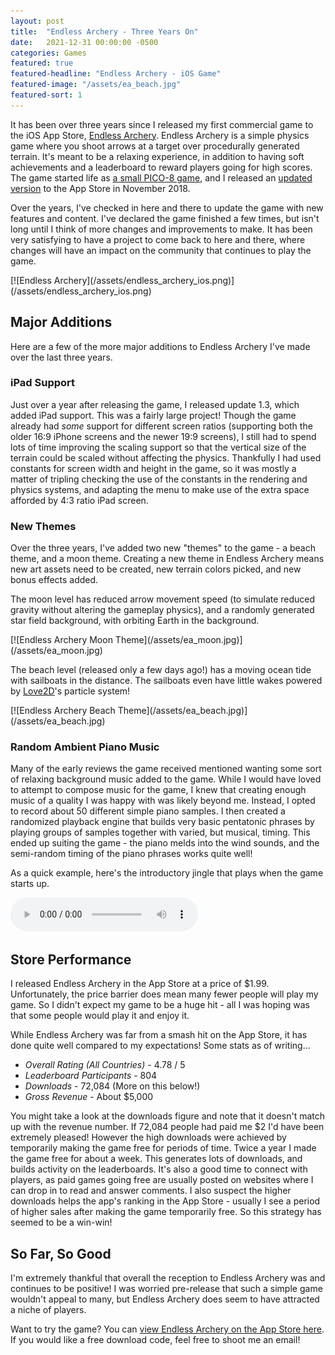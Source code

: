 ```yaml
---
layout: post
title:  "Endless Archery - Three Years On"
date:   2021-12-31 00:00:00 -0500
categories: Games
featured: true
featured-headline: "Endless Archery - iOS Game"
featured-image: "/assets/ea_beach.jpg"
featured-sort: 1
---
```


It has been over three years since I released my first commercial game to the iOS App Store, [Endless Archery](https://apps.apple.com/us/app/endless-archery/id1390437916). Endless Archery is a simple physics game where you shoot arrows at a target over procedurally generated terrain. It's meant to be a relaxing experience, in addition to having soft achievements and a leaderboard to reward players going for high scores. The game started life as [a small PICO-8 game](/games/2018/02/09/endless-archery.html), and I released an [updated version](/games/2018/12/15/endless-archery-ios.html) to the App Store in November 2018.

Over the years, I've checked in here and there to update the game with new features and content. I've declared the game finished a few times, but isn't long until I think of more changes and improvements to make. It has been very satisfying to have a project to come back to here and there, where changes will have an impact on the community that continues to play the game.

<div class='image-container'>
[![Endless Archery](/assets/endless_archery_ios.png)](/assets/endless_archery_ios.png)
</div>

## Major Additions

Here are a few of the more major additions to Endless Archery I've made over the last three years.

### iPad Support

Just over a year after releasing the game, I released update 1.3, which added iPad support. This was a fairly large project! Though the game already had _some_ support for different screen ratios (supporting both the older 16:9 iPhone screens and the newer 19:9 screens), I still had to spend lots of time improving the scaling support so that the vertical size of the terrain could be scaled without affecting the physics. Thankfully I had used constants for screen width and height in the game, so it was mostly a matter of tripling checking the use of the constants in the rendering and physics systems, and adapting the menu to make use of the extra space afforded by 4:3 ratio iPad screen.

### New Themes

Over the three years, I've added two new "themes" to the game - a beach theme, and a moon theme. Creating a new theme in Endless Archery means new art assets need to be created, new terrain colors picked, and new bonus effects added.

The moon level has reduced arrow movement speed (to simulate reduced gravity without altering the gameplay physics), and a randomly generated star field background, with orbiting Earth in the background.

<div class='image-container'>
[![Endless Archery Moon Theme](/assets/ea_moon.jpg)](/assets/ea_moon.jpg)
</div>

The beach level (released only a few days ago!) has a moving ocean tide with sailboats in the distance. The sailboats even have little wakes powered by [Love2D](https://love2d.org/)'s particle system!

<div class='image-container'>
[![Endless Archery Beach Theme](/assets/ea_beach.jpg)](/assets/ea_beach.jpg)
</div>

### Random Ambient Piano Music

Many of the early reviews the game received mentioned wanting some sort of relaxing background music added to the game. While I would have loved to attempt to compose music for the game, I knew that creating enough music of a quality I was happy with was likely beyond me. Instead, I opted to record about 50 different simple piano samples. I then created a randomized playback engine that builds very basic pentatonic phrases by playing groups of samples together with varied, but musical, timing. This ended up suiting the game - the piano melds into the wind sounds, and the semi-random timing of the piano phrases works quite well!

As a quick example, here's the introductory jingle that plays when the game starts up.

<audio controls>
  <source src="/assets/ea_intro.mp3" type="audio/mp3">
</audio>

## Store Performance

I released Endless Archery in the App Store at a price of $1.99. Unfortunately, the price barrier does mean many fewer people will play my game. So I didn't expect my game to be a huge hit - all I was hoping was that some people would play it and enjoy it.

While Endless Archery was far from a smash hit on the App Store, it has done quite well compared to my expectations! Some stats as of writing...

- _Overall Rating (All Countries)_ - 4.78 / 5
- _Leaderboard Participants_ - 804
- _Downloads_ - 72,084 (More on this below!)
- _Gross Revenue_ - About $5,000

You might take a look at the downloads figure and note that it doesn't match up with the revenue number. If 72,084 people had paid me $2 I'd have been extremely pleased! However the high downloads were achieved by temporarily making the game free for periods of time. Twice a year I made the game free for about a week. This generates lots of downloads, and builds activity on the leaderboards. It's also a good time to connect with players, as paid games going free are usually posted on websites where I can drop in to read and answer comments. I also suspect the higher downloads helps the app's ranking in the App Store - usually I see a period of higher sales after making the game temporarily free. So this strategy has seemed to be a win-win!

## So Far, So Good

I'm extremely thankful that overall the reception to Endless Archery was and continues to be positive! I was worried pre-release that such a simple game wouldn't appeal to many, but Endless Archery does seem to have attracted a niche of players.

Want to try the game? You can [view Endless Archery on the App Store here](https://apps.apple.com/us/app/endless-archery/id1390437916). If you would like a free download code, feel free to shoot me an email!
